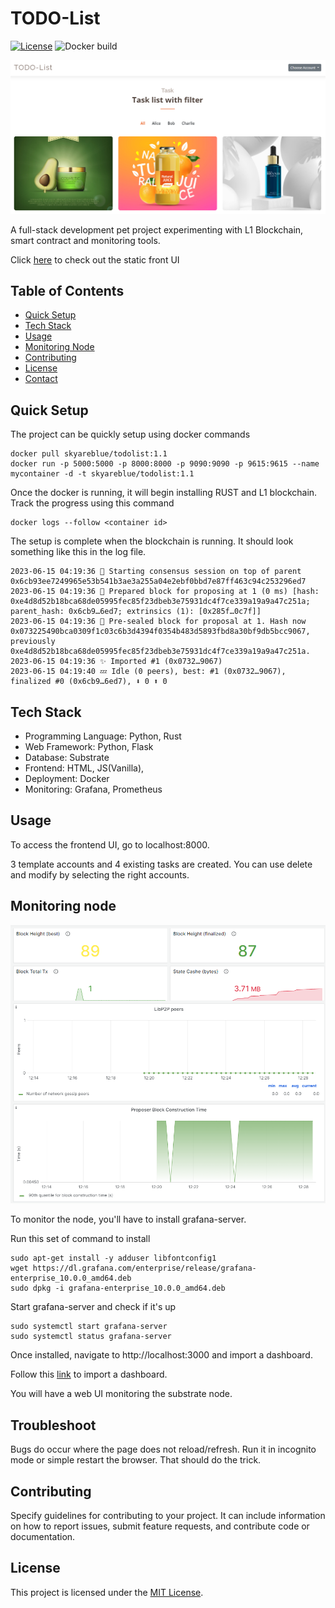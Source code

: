 # TODO-List

[![License](https://img.shields.io/badge/license-MIT-blue.svg)](LICENSE)
![Docker build](https://img.shields.io/docker/automated/skyareblue/todolist)

![Front-ui](./images/Front-ui.png)

A full-stack development pet project experimenting with L1 Blockchain, smart contract and monitoring tools. 

Click [here](https://binglebangle-bh.github.io/TODO-List/)  to check out the static front UI

## Table of Contents

- [Quick Setup](#quick-setup)
- [Tech Stack](#tech-stack)
- [Usage](#usage)
- [Monitoring Node](#monitoring-node)
- [Contributing](#contributing)
- [License](#license)
- [Contact](#contact)

## Quick Setup

The project can be quickly setup using docker commands
```
docker pull skyareblue/todolist:1.1
docker run -p 5000:5000 -p 8000:8000 -p 9090:9090 -p 9615:9615 --name mycontainer -d -t skyareblue/todolist:1.1
```

Once the docker is running, it will begin installing RUST and L1 blockchain.
Track the progress using this command
```
docker logs --follow <container id>
```

The setup is complete when the blockchain is running. 
It should look something like this in the log file.

```
2023-06-15 04:19:36 🙌 Starting consensus session on top of parent 0x6cb93ee7249965e53b541b3ae3a255a04e2ebf0bbd7e87ff463c94c253296ed7    
2023-06-15 04:19:36 🎁 Prepared block for proposing at 1 (0 ms) [hash: 0xe4d8d52b18bca68de05995fec85f23dbeb3e75931dc4f7ce339a19a9a47c251a; parent_hash: 0x6cb9…6ed7; extrinsics (1): [0x285f…0c7f]]    
2023-06-15 04:19:36 🔖 Pre-sealed block for proposal at 1. Hash now 0x073225490bca0309f1c03c6b3d4394f0354b483d5893fbd8a30bf9db5bcc9067, previously 0xe4d8d52b18bca68de05995fec85f23dbeb3e75931dc4f7ce339a19a9a47c251a.    
2023-06-15 04:19:36 ✨ Imported #1 (0x0732…9067)    
2023-06-15 04:19:40 💤 Idle (0 peers), best: #1 (0x0732…9067), finalized #0 (0x6cb9…6ed7), ⬇ 0 ⬆ 0    
```

## Tech Stack

- Programming Language: Python, Rust
- Web Framework: Python, Flask
- Database: Substrate
- Frontend: HTML, JS(Vanilla), 
- Deployment: Docker
- Monitoring: Grafana, Prometheus

## Usage

To access the frontend UI, go to localhost:8000.

3 template accounts and 4 existing tasks are created. You can use delete and modify by selecting the right accounts.

## Monitoring node

![Monitor-nodes](./images/Monitor-nodes.png)

To monitor the node, you'll have to install grafana-server.

Run this set of command to install
```
sudo apt-get install -y adduser libfontconfig1
wget https://dl.grafana.com/enterprise/release/grafana-enterprise_10.0.0_amd64.deb
sudo dpkg -i grafana-enterprise_10.0.0_amd64.deb
```

Start grafana-server and check if it's up
```
sudo systemctl start grafana-server
sudo systemctl status grafana-server
```

Once installed, navigate to http://localhost:3000 and import a dashboard. 

Follow this [link](https://docs.substrate.io/tutorials/build-a-blockchain/monitor-node-metrics/#import-a-template-dashboard) to import a dashboard. 

You will have a web UI monitoring the substrate node.


## Troubleshoot

Bugs do occur where the page does not reload/refresh. Run it in incognito mode or simple restart the browser. That should do the trick.

## Contributing

Specify guidelines for contributing to your project. It can include information on how to report issues, submit feature requests, and contribute code or documentation.

## License

This project is licensed under the [MIT License](LICENSE).

